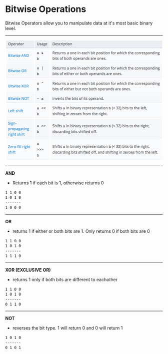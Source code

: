 # Bitwise Operations

Bitwise Operators allow you to manipulate data at it's most basic binary level. 

<hr>

![Bitwise Chart](/BitwiseChart.png)

<hr>

**AND**

- Returns 1 if each bit is 1, otherwise returns 0

```
1 1 0 0
1 0 1 0
-------
1 0 0 0 
```
<hr>

**OR**

- returns 1 if either or both bits are 1. Only returns 0 if both bits are 0

```
1 1 0 0
1 0 1 0
-------
1 1 1 0
```

<hr>

**XOR (EXCLUSIVE OR)**

- returns 1 only if both bits are different to eachother

```
1 1 0 0
1 0 1 0
-------
0 1 1 0
```

<hr>

**NOT**

- reverses the bit type. 1 will return 0 and 0 will return 1

```
1 0 1 0
-------
0 1 0 1
```